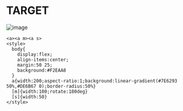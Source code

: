 # TARGET

![image](https://github.com/user-attachments/assets/38b45781-3f97-4248-8b58-2c9afb8d4633)

```
<a><a m><a s>
<style>
  body{
    display:flex;
    align-items:center;
    margin:50 25;
    background:#F2EAA8
  }
  a{width:200;aspect-ratio:1;background:linear-gradient(#7E6293 50%,#DE6B67 0);border-radius:50%}
  [m]{width:100;rotate:180deg}
  [s]{width:50}
</style>
```

